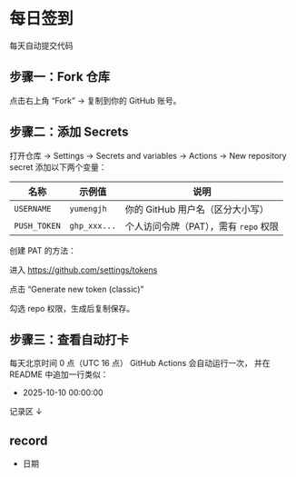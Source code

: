 # 每日签到

每天自动提交代码

## 步骤一：Fork 仓库

点击右上角 “Fork” → 复制到你的 GitHub 账号。

## 步骤二：添加 Secrets

打开仓库 → Settings → Secrets and variables → Actions → New repository secret
添加以下两个变量：

| 名称         | 示例值       | 说明                                  |
| ------------ | ------------ | ------------------------------------- |
| `USERNAME`   | `yumengjh`   | 你的 GitHub 用户名（区分大小写）      |
| `PUSH_TOKEN` | `ghp_xxx...` | 个人访问令牌（PAT），需有 `repo` 权限 |

创建 PAT 的方法：

进入 https://github.com/settings/tokens

点击 “Generate new token (classic)”

勾选 repo 权限，生成后复制保存。

## 步骤三：查看自动打卡

每天北京时间 0 点（UTC 16 点）
GitHub Actions 会自动运行一次，
并在 README 中追加一行类似：

- 2025-10-10 00:00:00

记录区 ↓

## record
- 日期

